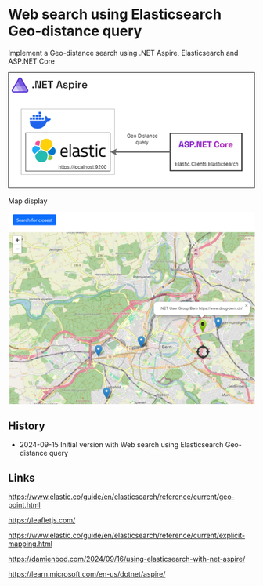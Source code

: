 # Web search using Elasticsearch Geo-distance query

Implement a Geo-distance search using .NET Aspire, Elasticsearch and ASP.NET Core

![Overview](https://github.com/damienbod/WebGeoElasticsearch/blob/main/images/aspire-elastic.png)

Map display

![Overview](https://github.com/damienbod/WebGeoElasticsearch/blob/main/images/elastic_geo_search_01.png)


## History

- 2024-09-15 Initial version with Web search using Elasticsearch Geo-distance query

## Links

https://www.elastic.co/guide/en/elasticsearch/reference/current/geo-point.html

https://leafletjs.com/

https://www.elastic.co/guide/en/elasticsearch/reference/current/explicit-mapping.html

https://damienbod.com/2024/09/16/using-elasticsearch-with-net-aspire/

https://learn.microsoft.com/en-us/dotnet/aspire/